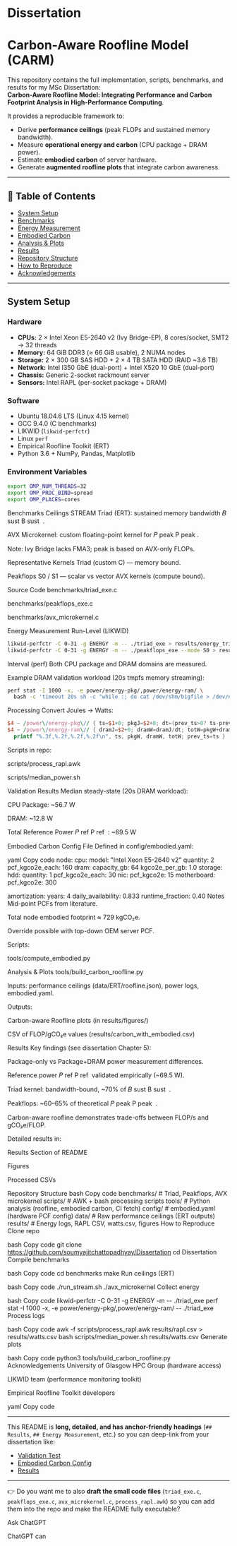 # Dissertation
# Carbon-Aware Roofline Model (CARM)

This repository contains the full implementation, scripts, benchmarks, and results for my MSc Dissertation:  
**Carbon-Aware Roofline Model: Integrating Performance and Carbon Footprint Analysis in High-Performance Computing**.

It provides a reproducible framework to:
- Derive **performance ceilings** (peak FLOPs and sustained memory bandwidth).  
- Measure **operational energy and carbon** (CPU package + DRAM power).  
- Estimate **embodied carbon** of server hardware.  
- Generate **augmented roofline plots** that integrate carbon awareness.

---

## 📖 Table of Contents
- [System Setup](#system-setup)  
- [Benchmarks](#benchmarks)  
- [Energy Measurement](#energy-measurement)  
- [Embodied Carbon](#embodied-carbon)  
- [Analysis & Plots](#analysis--plots)  
- [Results](#results)  
- [Repository Structure](#repository-structure)  
- [How to Reproduce](#how-to-reproduce)  
- [Acknowledgements](#acknowledgements)

---

## System Setup

### Hardware
- **CPUs:** 2 × Intel Xeon E5-2640 v2 (Ivy Bridge-EP), 8 cores/socket, SMT2 → 32 threads  
- **Memory:** 64 GiB DDR3 (≈ 66 GiB usable), 2 NUMA nodes  
- **Storage:** 2 × 300 GB SAS HDD + 2 × 4 TB SATA HDD (RAID ~3.6 TB)  
- **Network:** Intel I350 GbE (dual-port) + Intel X520 10 GbE (dual-port)  
- **Chassis:** Generic 2-socket rackmount server  
- **Sensors:** Intel RAPL (per-socket package + DRAM)  

### Software
- Ubuntu 18.04.6 LTS (Linux 4.15 kernel)  
- GCC 9.4.0 (C benchmarks)  
- LIKWID (`likwid-perfctr`)  
- Linux `perf`  
- Empirical Roofline Toolkit (ERT)  
- Python 3.6 + NumPy, Pandas, Matplotlib  

### Environment Variables
```bash
export OMP_NUM_THREADS=32
export OMP_PROC_BIND=spread
export OMP_PLACES=cores
```
Benchmarks
Ceilings
STREAM Triad (ERT): sustained memory bandwidth 
𝐵
sust
B 
sust
​
 .

AVX Microkernel: custom floating-point kernel for 
𝑃
peak
P 
peak
​
 .

Note: Ivy Bridge lacks FMA3; peak is based on AVX-only FLOPs.

Representative Kernels
Triad (custom C) — memory bound.

Peakflops S0 / S1 — scalar vs vector AVX kernels (compute bound).

Source Code
benchmarks/triad_exe.c

benchmarks/peakflops_exe.c

benchmarks/avx_microkernel.c

Energy Measurement
Run-Level (LIKWID)
```bash
likwid-perfctr -C 0-31 -g ENERGY -m -- ./triad_exe > results/energy_triad.txt
likwid-perfctr -C 0-31 -g ENERGY -m -- ./peakflops_exe --mode S0 > results/energy_peak_S0.txt
```
Interval (perf)
Both CPU package and DRAM domains are measured.

Example DRAM validation workload (20s tmpfs memory streaming):

```bash
perf stat -I 1000 -x, -e power/energy-pkg/,power/energy-ram/ \
  bash -c 'timeout 20s sh -c "while :; do cat /dev/shm/bigfile > /dev/null; done"' 2> results/rapl.csv
```
Processing
Convert Joules → Watts:

```awk
$4 ~ /power\/energy-pkg\// { ts=$1+0; pkgJ=$2+0; dt=(prev_ts>0? ts-prev_ts:1); pkgW=pkgJ/dt }
$4 ~ /power\/energy-ram\// { dramJ=$2+0; dramW=dramJ/dt; totW=pkgW+dramW; \
  printf "%.3f,%.2f,%.2f,%.2f\n", ts, pkgW, dramW, totW; prev_ts=ts }
```
Scripts in repo:

scripts/process_rapl.awk

scripts/median_power.sh

Validation Results
Median steady-state (20s DRAM workload):

CPU Package: ~56.7 W

DRAM: ~12.8 W

Total Reference Power 
𝑃
ref
P 
ref
​
 : ~69.5 W

Embodied Carbon
Config File
Defined in config/embodied.yaml:

yaml
Copy code
node:
  cpu:
    model: "Intel Xeon E5-2640 v2"
    quantity: 2
    pcf_kgco2e_each: 160
  dram:
    capacity_gb: 64
    kgco2e_per_gb: 1.0
  storage:
    hdd:
      quantity: 1
      pcf_kgco2e_each: 30
  nic:
    pcf_kgco2e: 15
  motherboard:
    pcf_kgco2e: 300

amortization:
  years: 4
  daily_availability: 0.833
  runtime_fraction: 0.40
Notes
Mid-point PCFs from literature.

Total node embodied footprint ≈ 729 kgCO₂e.

Override possible with top-down OEM server PCF.

Scripts:

tools/compute_embodied.py

Analysis & Plots
tools/build_carbon_roofline.py

Inputs: performance ceilings (data/ERT/roofline.json), power logs, embodied.yaml.

Outputs:

Carbon-aware Roofline plots (in results/figures/)

CSV of FLOP/gCO₂e values (results/carbon_with_embodied.csv)

Results
Key findings (see dissertation Chapter 5):

Package-only vs Package+DRAM power measurement differences.

Reference power 
𝑃
ref
P 
ref
​
  validated empirically (~69.5 W).

Triad kernel: bandwidth-bound, ~70% of 
𝐵
sust
B 
sust
​
 .

Peakflops: ~60–65% of theoretical 
𝑃
peak
P 
peak
​
 .

Carbon-aware roofline demonstrates trade-offs between FLOP/s and gCO₂e/FLOP.

Detailed results in:

Results Section of README

Figures

Processed CSVs

Repository Structure
bash
Copy code
benchmarks/       # Triad, Peakflops, AVX microkernel
scripts/          # AWK + bash processing scripts
tools/            # Python analysis (roofline, embodied carbon, CI fetch)
config/           # embodied.yaml (hardware PCF config)
data/             # Raw performance ceilings (ERT outputs)
results/          # Energy logs, RAPL CSV, watts.csv, figures
How to Reproduce
Clone repo

bash
Copy code
git clone https://github.com/soumyajitchattopadhyay/Dissertation
cd Dissertation
Compile benchmarks

bash
Copy code
cd benchmarks
make
Run ceilings (ERT)

bash
Copy code
./run_stream.sh
./avx_microkernel
Collect energy

bash
Copy code
likwid-perfctr -C 0-31 -g ENERGY -m -- ./triad_exe
perf stat -I 1000 -x, -e power/energy-pkg/,power/energy-ram/ -- ./triad_exe
Process logs

bash
Copy code
awk -f scripts/process_rapl.awk results/rapl.csv > results/watts.csv
bash scripts/median_power.sh results/watts.csv
Generate plots

bash
Copy code
python3 tools/build_carbon_roofline.py
Acknowledgements
University of Glasgow HPC Group (hardware access)

LIKWID team (performance monitoring toolkit)

Empirical Roofline Toolkit developers

yaml
Copy code

---

This README is **long, detailed, and has anchor-friendly headings** (`## Results`, `## Energy Measurement`, etc.) so you can deep-link from your dissertation like:

- [Validation Test](https://github.com/soumyajitchattopadhyay/Dissertation#energy-measurement)  
- [Embodied Carbon Config](https://github.com/soumyajitchattopadhyay/Dissertation#embodied-carbon)  
- [Results](https://github.com/soumyajitchattopadhyay/Dissertation#results)  

---

👉 Do you want me to also **draft the small code files** (`triad_exe.c`, `peakflops_exe.c`, `avx_microkernel.c`, `process_rapl.awk`) so you can add them into the repo and make the README fully executable?





Ask ChatGPT





ChatGPT can
